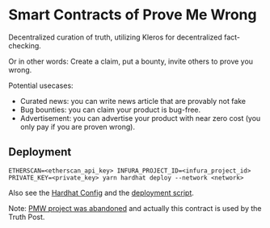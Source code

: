 # Smart Contracts of Prove Me Wrong

Decentralized curation of truth, utilizing Kleros for decentralized fact-checking.

Or in other words: Create a claim, put a bounty, invite others to prove you wrong. 

Potential usecases: 
- Curated news: you can write news article that are provably not fake
- Bug bounties: you can claim your product is bug-free.
- Advertisement: you can advertise your product with near zero cost (you only pay if you are proven wrong). 


## Deployment

`ETHERSCAN=<etherscan_api_key> INFURA_PROJECT_ID=<infura_project_id> PRIVATE_KEY=<private_key> yarn hardhat deploy --network <network>`

Also see the [Hardhat Config](https://github.com/proveuswrong/contracts-pmw/blob/master/hardhat.config.js) and the [deployment script](https://github.com/proveuswrong/contracts-pmw/blob/master/deploy/1_deploy_pmw.js).

Note: [PMW project was abandoned](https://proveuswrong.io/faq/#prove-us-wrong-prove-me-wrong-im-confused) and actually this contract is used by the Truth Post.
